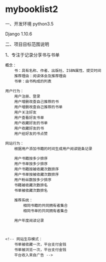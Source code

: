 # mybooklist2

一、开发环境
python3.5

Django 1.10.6

二、项目目标范围说明

1、专注于记录分享书与书单
	
	概念：
		书：具有名称、作者、出版社、ISBN属性、提交时间
		推荐理由：阅读体会及推荐理由
		书单：由书构成的列表

	用户行为：
		用户注册、登录
		用户增删改查自己推荐的书
		用户增删改查自己推荐的书单
		用户关注好友
		用户查看好友书单
		用户收藏好友的书单
		用户收藏好友的书
		用户给好友的书点赞

	网站行为：
		根据用户添加书籍的时间生成用户阅读链条记录

		用户书籍按多少排序
		用户书单按多少排序
		用户书籍按被收藏次数排序
		用户书单按被收藏次数排序
		用户粉丝数按多少排序
		书籍被收藏次数排名
		书单被收藏次数排名

		推荐系统：
			相同书籍的共同拥有者集合
			相同书单的共同拥有者集合

		用户年度阅读记录



	<!-- 网站生存模式：
		书单被收藏一次，平台支付金钱
		书单被浏览一次，平台支付金钱
		平台收入来自广告 -->




		
